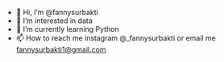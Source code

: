 - 👋 Hi, I’m @fannysurbakti
- 👀 I’m interested in data
- 🌱 I’m currently learning Python
- 📫 How to reach me instagram @_fannysurbakti
 or email me fannysurbakti1@gmail.com
<!---
fannysurbakti/fannysurbakti is a ✨ special ✨ repository because its `README.md` (this file) appears on your GitHub profile.
You can click the Preview link to take a look at your changes.
--->
